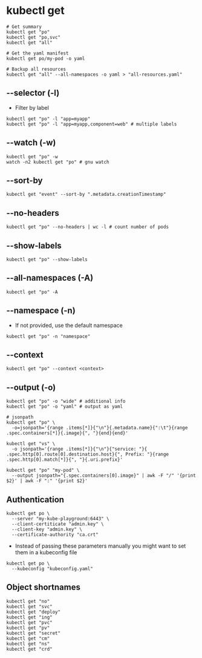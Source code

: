 # kubectl get

```shell
# Get summary
kubectl get "po"
kubectl get "po,svc"
kubectl get "all"

# Get the yaml manifest
kubectl get po/my-pod -o yaml
```

```shell
# Backup all resources
kubectl get "all" --all-namespaces -o yaml > "all-resources.yaml"
```

## --selector (-l)

- Filter by label

```shell
kubectl get "po" -l "app=myapp"
kubectl get "po" -l "app=myapp,component=web" # multiple labels
```

## --watch (-w)

```shell
kubectl get "po" -w
watch -n2 kubectl get "po" # gnu watch
```

## --sort-by

```shell
kubectl get "event" --sort-by ".metadata.creationTimestamp"
```

## --no-headers

```shell
kubectl get "po" --no-headers | wc -l # count number of pods
```

## --show-labels

```shell
kubectl get "po" --show-labels
```

## --all-namespaces (-A)

```shell
kubectl get "po" -A
```

## --namespace (-n)

- If not provided, use the default namespace

```shell
kubectl get "po" -n "namespace"
```

## --context

```shell
kubectl get "po" --context <context>
```

## --output (-o)

```shell
kubectl get "po" -o "wide" # additional info
kubectl get "po" -o "yaml" # output as yaml
```

```shell
# jsonpath
kubectl get "po" \
  -o=jsonpath='{​range .items[*]}​{​"\n"}​{​.metadata.name}​{​":\t"}​{​range .spec.containers[*]}​{​.image}​{​", "}​{​end}​{​end}​'

kubectl get "vs" \
  -o jsonpath='{​​​​​​​​range .items[*]}​​​​​​​​{​​​​​​​​"\n"}​​​​​​​​{​​​​​​​​"service: "}​​​​​​​​{​​​​​​​​.spec.http[0].route[0].destination.host}​​​​​​​​{​​​​​​​​", Prefix: "}​​​​​​​​{​​​​​​​​range .spec.http[0].match[*]}​​​​​​​​{​​​​​​​​", "}​​​​​​​​{​​​​​​​​.uri.prefix}​​​​​'

kubectl get "po" "my-pod" \
  --output jsonpath="{.spec.containers[0].image}" | awk -F "/" '{print $2}' | awk -F ":" '{print $2}'
```

## Authentication

```shell
kubectl get po \
  --server "my-kube-playground:6443" \
  --client-certiticate "admin.key" \
  --client-key "admin.key" \
  --certificate-authority "ca.crt"
```

- Instead of passing these parameters manually you might want to set them in a kubeconfig file

```shell
kubectl get po \
  --kubeconfig "kubeconfig.yaml"
```

## Object shortnames

```shell
kubectl get "no"
kubectl get "svc"
kubectl get "deploy"
kubectl get "ing"
kubectl get "pvc"
kubectl get "pv"
kubectl get "secret"
kubectl get "cm"
kubectl get "ns"
kubectl get "crd"
```
